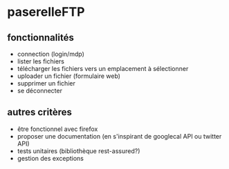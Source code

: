 paserelleFTP
============
fonctionnalités
---------
* connection (login/mdp)
* lister les fichiers
* télécharger les fichiers vers un emplacement à sélectionner
* uploader un fichier (formulaire web)
* supprimer un fichier
* se déconnecter

autres critères
---------------
* être fonctionnel avec firefox
* proposer une documentation (en s'inspirant de googlecal API ou twitter API)
* tests unitaires (bibliothèque rest-assured?)
* gestion des exceptions
